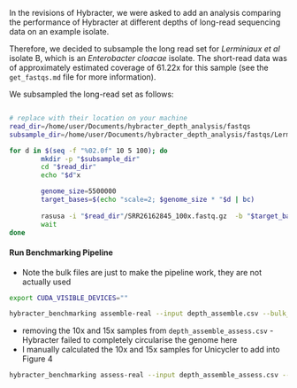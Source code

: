 In the revisions of Hybracter, we were asked to add an analysis comparing the performance of Hybracter at different depths of long-read sequencing data on an example isolate.

Therefore, we decided to subsample the long read set for _Lerminiaux et al_ isolate B, which is an _Enterobacter cloacae_ isolate. The short-read data was of approximately estimated coverage of 61.22x for this sample (see the `get_fastqs.md` file for more information).

We subsampled the long-read set as follows:

```bash

# replace with their location on your machine
read_dir=/home/user/Documents/hybracter_depth_analysis/fastqs
subsample_dir=/home/user/Documents/hybracter_depth_analysis/fastqs/Lerminiaux_isolate_B_subsampled

for d in $(seq -f "%02.0f" 10 5 100); do 
        mkdir -p "$subsample_dir"
        cd "$read_dir"
        echo "$d"x

        genome_size=5500000
        target_bases=$(echo "scale=2; $genome_size * "$d | bc)
        
        rasusa -i "$read_dir"/SRR26162845_100x.fastq.gz  -b "$target_bases"  -o "$subsample_dir"/"$d"x.fastq.gz 
        wait
done

```

#### Run Benchmarking Pipeline

* Note the bulk files are just to make the pipeline work, they are not actually used

```bash
export CUDA_VISIBLE_DEVICES=""

hybracter_benchmarking assemble-real --input depth_assemble.csv --bulk_lerminiaux_csv depth_assemble_bulk.csv --bulk_lerminiaux_config bulk_config.yaml --output hybracter_depth_Lerminiaux_isolate_benchmarking_results --threads 32 --cores 16
```

* removing the 10x and 15x samples from `depth_assemble_assess.csv` - Hybracter failed to completely circularise the genome here
* I manually calculated the 10x and 15x samples for Unicycler to add into Figure 4

```bash
hybracter_benchmarking assess-real --input depth_assemble_assess.csv --output  hybracter_depth_Lerminiaux_isolate_benchmarking_results --threads 32 --cores 16
```

